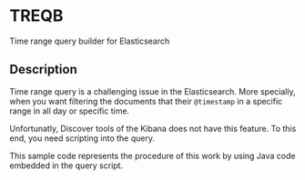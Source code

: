 # TREQB
Time range query builder for Elasticsearch

## Description

Time range query is a challenging issue in the Elasticsearch. More specially, when you want filtering the documents that their ```@timestamp``` in a specific range in all day or specific time. 

Unfortunatly, Discover tools of the Kibana does not have this feature. To this end, you need scripting into the query. 

This sample code represents the procedure of this work by using Java code embedded in the query script. 
